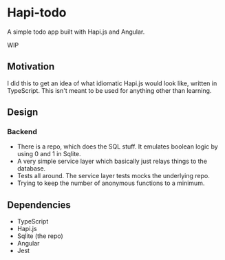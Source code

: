 # Hapi-todo

A simple todo app built with Hapi.js and Angular.

WIP

## Motivation

I did this to get an idea of what idiomatic Hapi.js would look like, written in TypeScript.
This isn't meant to be used for anything other than learning.

## Design

### Backend

 - There is a repo, which does the SQL stuff. It emulates boolean logic by using 0 and 1 in Sqlite.
 - A very simple service layer which basically just relays things to the database.
 - Tests all around. The service layer tests mocks the underlying repo.
 - Trying to keep the number of anonymous functions to a minimum.

## Dependencies

- TypeScript
- Hapi.js
- Sqlite (the repo)
- Angular
- Jest
